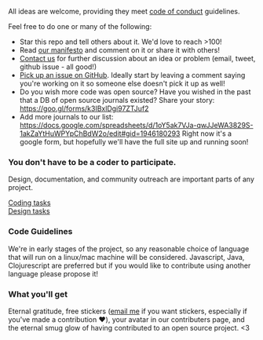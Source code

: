 All ideas are welcome, providing they meet [code of conduct](CODE_OF_CONDUCT.md) guidelines.

Feel free to do one or many of the following: 
- Star this repo and tell others about it. We'd love to reach >100! 
- Read [our manifesto](https://codeisscience.github.io/manifesto/) and comment on it or share it with others! 
- [Contact us](http://www.codeisscience.com/contact/) for further discussion about an idea or problem (email, tweet, github issue - all good!)
- [Pick up an issue on GitHub](https://github.com/yochannah/code-is-science/issues). Ideally start by leaving a comment saying you're working on it so someone else doesn't pick it up as well! 
- Do you wish more code was open source? Have you wished in the past that a DB of open source journals existed? Share your story: https://goo.gl/forms/k3IBxlDgi97ZTJuf2 
- Add more journals to our list: https://docs.google.com/spreadsheets/d/1oY5ak7VJa-qwJJeWA3829S-1akZaYtHuWPYpChBdW2o/edit#gid=1946180293 Right now it's a google form, but hopefully we'll have the full site up and running soon!

### You don't have to be a coder to participate. 
Design, documentation, and community outreach are important parts of any project.  

[Coding tasks](https://github.com/yochannah/code-is-science/issues?q=is%3Aissue+is%3Aopen+label%3Acode-task)  
[Design tasks](https://github.com/yochannah/code-is-science/labels/design%20task)

### Code Guidelines
We're in early stages of the project, so any reasonable choice of language that will run on a linux/mac machine will be considered. Javascript, Java, Clojurescript are preferred but if you would like to contribute using another language please propose it!

### What you'll get
Eternal gratitude, free stickers ([email me](mailto:yochannah@gmail.com) if you want stickers, especially if you've made a contribution :heart:), your avatar in our contributers page, and the eternal smug glow of having contributed to an open source project. <3

